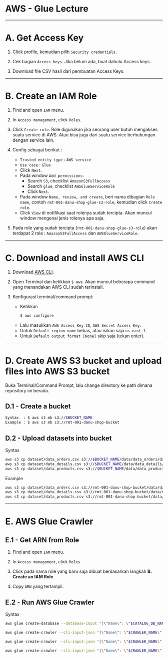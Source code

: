 # AWS - Glue Lecture

---
# A. Get Access Key
1. Click profile, kemudian pilih `Security credentials`.

2. Cek bagian `Access keys`. Jika belum ada, buat dahulu Access keys.

3. Download file CSV hasil dari pembuatan Access Keys.

---
# B. Create an IAM Role
1. Find and open `IAM` menu.

2. In `Access management`, click `Roles`.

3. Click `Create role`. Role digunakan jika seorang user butuh mengakses suatu service di AWS. Atau bisa juga dari suatu service berhubungan dengan service lain.

4. Config sebagai berikut :
   * `Trusted entity type` : `AWS service`
   * `Use case` : `Glue`
   * Click `Next`.
   * Pada window `Add permissions`:
     + Search `S3`, checklist `AmazonS3FullAccess`
     + Search `glue`, checklist `AWSGlueServiceRole`
     + Click `Next`.
   * Pada window `Name, review, and create`, beri nama dibagian `Role name`, contoh `rmt-001-danu-shop-glue-s3-role`, kemudian click `Create role`.
   * Click `View` di notifikasi saat rolenya sudah tercipta. Akan muncul window mengenai jenis rolenya apa saja.

5. Pada role yang sudah tercipta (`rmt-001-danu-shop-glue-s3-role`) akan terdapat 2 role : `AmazonS3FullAccess` dan `AWSGlueServiceRole`.

---
# C. Download and install AWS CLI
1. Download [AWS CLI](https://aws.amazon.com/cli/).

2. Open Terminal dan ketikkan `$ aws`. Akan muncul beberapa command yang menandakan AWS CLI sudah terinstall.

3. Konfigurasi terminal/command prompt:
   * Ketikkan
     ```bash
     $ aws configure
     ```
   * Lalu masukkan `AWS Access Key ID`, `AWS Secret Access Key`.
   * Untuk `Default region name` bebas, atau isikan saja `us-east-1`.
   * Untuk `Default output format [None]` skip saja (tekan enter).

---
# D. Create AWS S3 bucket and upload files into AWS S3 bucket

Buka Terminal/Command Prompt, lalu change directory ke path dimana repository ini berada.

## D.1 - Create a bucket
```sh
Syntax  : $ aws s3 mb s3://$BUCKET_NAME
Example : $ aws s3 mb s3://rmt-001-danu-shop-bucket
```

## D.2 - Upload datasets into bucket
Syntax
```sh
aws s3 cp dataset/data_orders.csv s3://$BUCKET_NAME/data/data_orders/data_orders.csv 
aws s3 cp dataset/data_details.csv s3://$BUCKET_NAME/data/data_details/data_details.csv
aws s3 cp dataset/data_products.csv s3://$BUCKET_NAME/data/data_products/data_products.csv
```

Example
```sh
aws s3 cp dataset/data_orders.csv s3://rmt-001-danu-shop-bucket/data/data_orders/data_orders.csv 
aws s3 cp dataset/data_details.csv s3://rmt-001-danu-shop-bucket/data/data_details/data_details.csv
aws s3 cp dataset/data_products.csv s3://rmt-001-danu-shop-bucket/data/data_products/data_products.csv
```

---
# E. AWS Glue Crawler
## E.1 - Get ARN from Role
1. Find and open `IAM` menu.

2. In `Access management`, click `Roles`.

3. Click pada nama role yang baru saja dibuat berdasarkan langkah **B. Create an IAM Role**.

4. Copy `ARN` yang tertampil.

## E.2 - Run AWS Glue Crawler
Syntax
```sh
aws glue create-database --database-input "{\"Name\": \"$CATALOG_DB_NAME\"}"

aws glue create-crawler --cli-input-json "{\"Name\": \"$CRAWLER_NAME\", \"Role\": \"$YOUR_ARN\", \"DatabaseName\": \"$CATALOG_DB_NAME\", \"Targets\": {\"S3Targets\": [{\"Path\": \"s3://$BUCKET_NAME/data/data_orders/\"}]}}"

aws glue create-crawler --cli-input-json "{\"Name\": \"$CRAWLER_NAME\", \"Role\": \"$YOUR_ARN\", \"DatabaseName\": \"$CATALOG_DB_NAME\", \"Targets\": {\"S3Targets\": [{\"Path\": \"s3://$BUCKET_NAME/data/data_details/\"}]}}"

aws glue create-crawler --cli-input-json "{\"Name\": \"$CRAWLER_NAME\", \"Role\": \"$YOUR_ARN\", \"DatabaseName\": \"$CATALOG_DB_NAME\", \"Targets\": {\"S3Targets\": [{\"Path\": \"s3://$BUCKET_NAME/data/data_products/\"}]}}"

```

